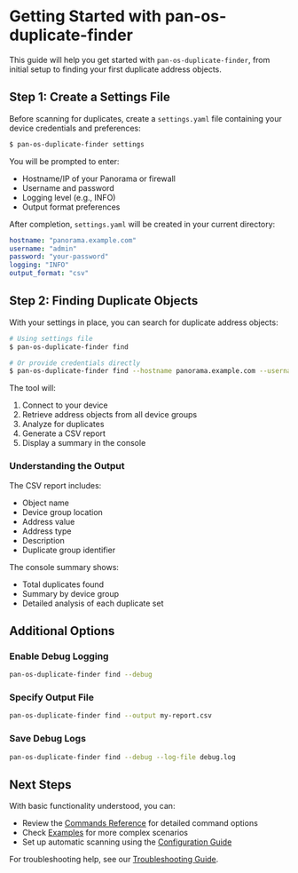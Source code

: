 # Getting Started with pan-os-duplicate-finder

This guide will help you get started with `pan-os-duplicate-finder`, from initial setup to finding your first duplicate address objects.

## Step 1: Create a Settings File

Before scanning for duplicates, create a `settings.yaml` file containing your device credentials and preferences:

<div class="termy">

```bash
$ pan-os-duplicate-finder settings
```

</div>

You will be prompted to enter:
- Hostname/IP of your Panorama or firewall
- Username and password
- Logging level (e.g., INFO)
- Output format preferences

After completion, `settings.yaml` will be created in your current directory:

```yaml
hostname: "panorama.example.com"
username: "admin"
password: "your-password"
logging: "INFO"
output_format: "csv"
```

## Step 2: Finding Duplicate Objects

With your settings in place, you can search for duplicate address objects:

<div class="termy">

```bash
# Using settings file
$ pan-os-duplicate-finder find

# Or provide credentials directly
$ pan-os-duplicate-finder find --hostname panorama.example.com --username admin
```

</div>

The tool will:
1. Connect to your device
2. Retrieve address objects from all device groups
3. Analyze for duplicates
4. Generate a CSV report
5. Display a summary in the console

### Understanding the Output

The CSV report includes:
- Object name
- Device group location
- Address value
- Address type
- Description
- Duplicate group identifier

The console summary shows:
- Total duplicates found
- Summary by device group
- Detailed analysis of each duplicate set

## Additional Options

### Enable Debug Logging
```bash
pan-os-duplicate-finder find --debug
```

### Specify Output File
```bash
pan-os-duplicate-finder find --output my-report.csv
```

### Save Debug Logs
```bash
pan-os-duplicate-finder find --debug --log-file debug.log
```

## Next Steps

With basic functionality understood, you can:
- Review the [Commands Reference](../reference/commands.md) for detailed command options
- Check [Examples](examples.md) for more complex scenarios
- Set up automatic scanning using the [Configuration Guide](configuration.md)

For troubleshooting help, see our [Troubleshooting Guide](../reference/troubleshooting.md).